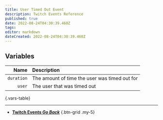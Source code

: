 ```yaml
---
title: User Timed Out Event
description: Twitch Events Reference
published: true
date: 2022-08-24T04:30:39.460Z
tags: 
editor: markdown
dateCreated: 2022-08-24T04:30:39.460Z
---
```


## Variables
| Name | Description |
|-----:|:------------|
`duration` | The amount of time the user was timed out for
`user` | The user that was timed out 
{.vars-table}

---

- [<i class="mdi mdi-chevron-left"></i>**Twitch Events *Go Back***](/en/Platforms/Twitch/Events)
{.btn-grid .my-5}